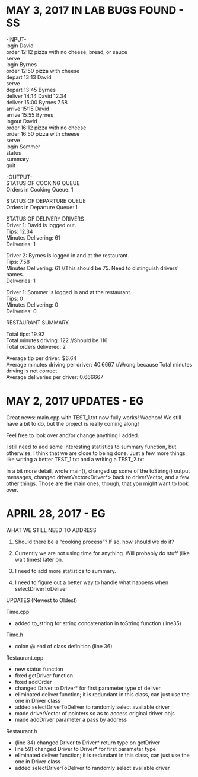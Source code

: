 # MAY 3, 2017 IN LAB BUGS FOUND - SS  
-INPUT-  
login David  
order 12:12 pizza with no cheese, bread, or sauce  
serve  
login Byrnes  
order 12:50 pizza with cheese  
depart 13:13 David  
serve  
depart 13:45 Byrnes  
deliver 14:14 David 12.34  
deliver 15:00 Byrnes 7.58  
arrive 15:15 David  
arrive 15:55 Byrnes  
logout David  
order 16:12 pizza with no cheese  
order 16:50 pizza with cheese  
serve  
login Sommer  
status  
summary  
quit  
  
-OUTPUT-  
STATUS OF COOKING QUEUE  
Orders in Cooking Queue: 1  
  
STATUS OF DEPARTURE QUEUE  
Orders in Departure Queue: 1  
  
STATUS OF DELIVERY DRIVERS  
Driver 1: David is logged out.  
Tips: 12.34  
Minutes Delivering: 61  
Deliveries: 1  
  
Driver 2: Byrnes is logged in and at the restaurant.  
Tips: 7.58  
Minutes Delivering: 61  //This should be 75. Need to distinguish drivers' names.  
Deliveries: 1  
  
Driver 1: Sommer is logged in and at the restaurant.  
Tips: 0  
Minutes Delivering: 0  
Deliveries: 0  
  
RESTAURANT SUMMARY  
  
Total tips: 19.92  
Total minutes driving: 122 //Should be 116  
Total orders delivered: 2  
  
Average tip per driver: $6.64  
Average minutes driving per driver: 40.6667  //Wrong because Total minutes driving is not correct  
Average deliveries per driver: 0.666667  
  




# MAY 2, 2017 UPDATES - EG

Great news: main.cpp with TEST_1.txt now fully works! Woohoo!
We still have a bit to do, but the project is really coming along!

Feel free to look over and/or change anything I added. 

I still need to add some interesting statistics to summary function, but 
otherwise, I think that we are close to being done. Just a few more 
things like writing a better TEST_1.txt and a writing a TEST_2.txt.

In a bit more detail, wrote main(), changed up some of the toString()
output messages, changed driverVector<Driver*> back to driverVector<Driver>,
and a few other things. Those are the main ones, though, that you might
want to look over.


# APRIL 28, 2017 - EG
WHAT WE STILL NEED TO ADDRESS
1. Should there be a “cooking process”? If so, how should we do it?

2. Currently we are not using time for anything. Will probably do stuff (like wait times) later on.

3. I need to add more statistics to summary. 
4. I need to figure out a better way to handle what happens when selectDriverToDeliver 

UPDATES (Newest to Oldest)

Time.cpp 
+ added to_string for string concatenation in toString function (line35)

Time.h
+ colon @ end of class definition (line 36)

Restaurant.cpp
+ new status function 
+ fixed getDriver function
+ fixed addOrder
+ changed Driver  to Driver* for first parameter type of deliver
+ eliminated deliver function; it is redundant in this class, can just 	use the one in Driver class
+ added selectDriverToDeliver to randomly select available driver
+ made driverVector of pointers so as to access original driver objs
+ made addDriver parameter a pass by address

Restaurant.h
+ (line 34) changed Driver to Driver* return type on getDriver
+ line 59) changed Driver  to Driver* for first parameter type
+ eliminated deliver function; it is redundant in this class, can just 	use the one in Driver class
+ added selectDriverToDeliver to randomly select available driver
